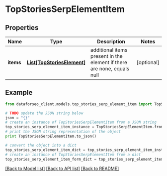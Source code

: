 # TopStoriesSerpElementItem


## Properties

Name | Type | Description | Notes
------------ | ------------- | ------------- | -------------
**items** | [**List[TopStoriesElement]**](TopStoriesElement.md) | additional items present in the element if there are none, equals null | [optional] 

## Example

```python
from dataforseo_client.models.top_stories_serp_element_item import TopStoriesSerpElementItem

# TODO update the JSON string below
json = "{}"
# create an instance of TopStoriesSerpElementItem from a JSON string
top_stories_serp_element_item_instance = TopStoriesSerpElementItem.from_json(json)
# print the JSON string representation of the object
print TopStoriesSerpElementItem.to_json()

# convert the object into a dict
top_stories_serp_element_item_dict = top_stories_serp_element_item_instance.to_dict()
# create an instance of TopStoriesSerpElementItem from a dict
top_stories_serp_element_item_form_dict = top_stories_serp_element_item.from_dict(top_stories_serp_element_item_dict)
```
[[Back to Model list]](../README.md#documentation-for-models) [[Back to API list]](../README.md#documentation-for-api-endpoints) [[Back to README]](../README.md)


